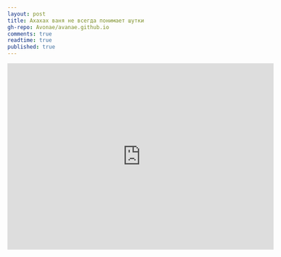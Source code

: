 ```yaml
---
layout: post
title: Ахахах ваня не всегда понимает шутки
gh-repo: Avonae/avanae.github.io
comments: true
readtime: true
published: true
---
```


<iframe width="600" height="420" src="https://www.youtube.com/watch?v=dQw4w9WgXcQ&autoplay=1" frameborder="0" allowfullscreen></iframe>
